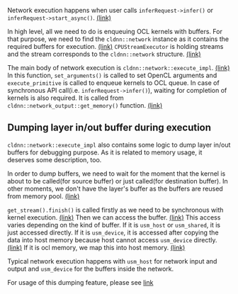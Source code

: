 Network execution happens when user calls `inferRequest->infer()` or `inferRequest->start_async()`. [(link)](https://github.com/openvinotoolkit/openvino/blob/f48b23362965fba7e86b0077319ea0d7193ec429/samples/cpp/benchmark_app/main.cpp#L929)

In high level, all we need to do is enqueuing OCL kernels with buffers. For that purpose, we need to find the `cldnn::network` instance as it contains the required buffers for execution. [(link)](https://github.com/openvinotoolkit/openvino/wiki/Basic-data-structures-of-gpu-graph-and-overall-flow#network-impl) `CPUStreamExecutor` is holding streams and the stream corresponds to the `cldnn::network` structure. [(link)](https://github.com/openvinotoolkit/openvino/blob/f48b23362965fba7e86b0077319ea0d7193ec429/src/inference/src/threading/ie_cpu_streams_executor.cpp#L263)

The main body of network execution is `cldnn::network::execute_impl`. [(link)](https://github.com/openvinotoolkit/openvino/blob/f48b23362965fba7e86b0077319ea0d7193ec429/src/plugins/intel_gpu/src/graph/network.cpp#L663) In this function, `set_arguments()` is called to set OpenCL arguments and `execute_primitive` is called to enqueue kernels to OCL queue.
In case of synchronous API call(i.e. `inferRequest->infer()`), waiting for completion of kernels is also required. It is called from `cldnn::network_output::get_memory()` function. [(link)](https://github.com/openvinotoolkit/openvino/blob/f48b23362965fba7e86b0077319ea0d7193ec429/src/plugins/intel_gpu/include/intel_gpu/graph/network.hpp#L31)

## Dumping layer in/out buffer during execution
`cldnn::network::execute_impl` also contains some logic to dump layer in/out buffers for debugging purpose. As it is related to memory usage, it deserves some description, too.

In order to dump buffers, we need to wait for the moment that the kernel is about to be called(for source buffer) or just called(for destination buffer). In other moments, we don't have the layer's buffer as the buffers are reused from memory pool. [(link)](https://github.com/openvinotoolkit/openvino/wiki/Memory-allocation-in-GPU-plugin#memory-dependency-and-memory-pool)

`get_stream().finish()` is called firstly as we need to be synchronous with kernel execution. [(link)](https://github.com/openvinotoolkit/openvino/blob/f48b23362965fba7e86b0077319ea0d7193ec429/src/plugins/intel_gpu/src/graph/network.cpp#L712) Then we can access the buffer. [(link)](https://github.com/openvinotoolkit/openvino/blob/f48b23362965fba7e86b0077319ea0d7193ec429/src/plugins/intel_gpu/src/graph/network.cpp#L114) This access varies depending on the kind of buffer. If it is `usm_host` or `usm_shared`, it is just accessed directly. If it is `usm_device`, it is accessed after copying the data into host memory because host cannot access `usm_device` directly. [(link)](https://github.com/openvinotoolkit/openvino/blob/f48b23362965fba7e86b0077319ea0d7193ec429/src/plugins/intel_gpu/src/runtime/ocl/ocl_memory.cpp#L312) If it is ocl memory, we map this into host memory. [(link)](https://github.com/openvinotoolkit/openvino/blob/f48b23362965fba7e86b0077319ea0d7193ec429/src/plugins/intel_gpu/src/runtime/ocl/ocl_memory.cpp#L46) 

Typical network execution happens with `usm_host` for network input and output and `usm_device` for the buffers inside the network.

For usage of this dumping feature, please see [link](https://github.com/openvinotoolkit/openvino/wiki/GPUPluginDebugUtils#layer-inout-buffer-dumps)
